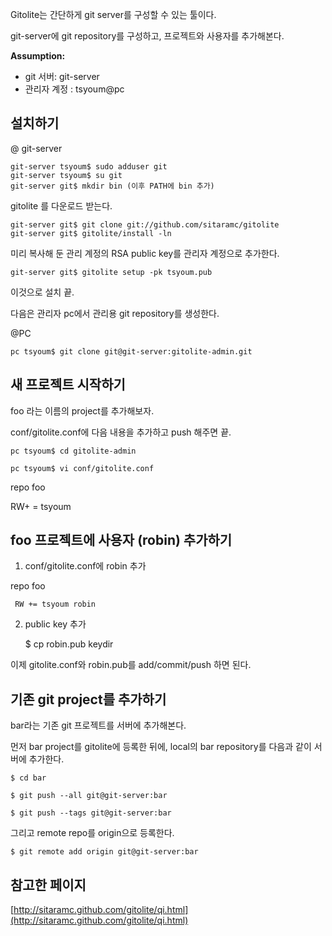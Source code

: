 
Gitolite는 간단하게 git server를 구성할 수 있는 툴이다.

git-server에 git repository를 구성하고, 프로젝트와 사용자를 추가해본다.

**Assumption:**

 - git 서버: git-server
 - 관리자 계정 : tsyoum@pc

## 설치하기

@ git-server

    git-server tsyoum$ sudo adduser git
    git-server tsyoum$ su git
    git-server git$ mkdir bin (이후 PATH에 bin 추가)

gitolite 를 다운로드 받는다.

    git-server git$ git clone git://github.com/sitaramc/gitolite
    git-server git$ gitolite/install -ln

미리 복사해 둔 관리 계정의 RSA public key를 관리자 계정으로 추가한다.

    git-server git$ gitolite setup -pk tsyoum.pub

이것으로 설치 끝.

다음은 관리자 pc에서 관리용 git repository를 생성한다.

@PC

    pc tsyoum$ git clone git@git-server:gitolite-admin.git


## 새 프로젝트 시작하기

foo 라는 이름의 project를 추가해보자.

conf/gitolite.conf에 다음 내용을 추가하고 push 해주면 끝.

    pc tsyoum$ cd gitolite-admin

    pc tsyoum$ vi conf/gitolite.conf

repo foo

   RW+ = tsyoum


## foo 프로젝트에 사용자 (robin) 추가하기

1. conf/gitolite.conf에 robin 추가

repo foo

     RW += tsyoum robin

2. public key 추가

    $ cp robin.pub keydir

이제 gitolite.conf와 robin.pub를 add/commit/push 하면 된다.


## 기존 git project를 추가하기

bar라는 기존 git 프로젝트를 서버에 추가해본다.

먼저 bar project를 gitolite에 등록한 뒤에, local의 bar repository를 다음과 같이 서버에 추가한다.

    $ cd bar

    $ git push --all git@git-server:bar

    $ git push --tags git@git-server:bar

그리고 remote repo를 origin으로 등록한다.

    $ git remote add origin git@git-server:bar



## 참고한 페이지

[http://sitaramc.github.com/gitolite/qi.html](http://sitaramc.github.com/gitolite/qi.html)
